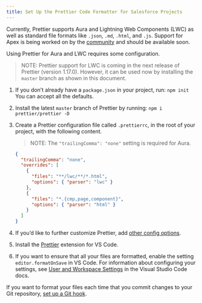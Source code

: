 ```yaml
---
title: Set Up the Prettier Code Formatter for Salesforce Projects
---
```


Currently, Prettier supports Aura and Lightning Web Components (LWC) as well as standard file formats like `.json`, `.md`, `.html`, and `.js`. Support for Apex is being worked on by the [community](https://github.com/dangmai/prettier-plugin-apex) and should be available soon.

Using Prettier for Aura and LWC requires some configuration.

> NOTE: Prettier support for LWC is coming in the next release of Prettier (version 1.17.0). However, it can be used now by installing the `master` branch as shown in this document.

1. If you don’t already have a `package.json` in your project, run: `npm init`  
  You can accept all the defaults.

1. Install the latest `master` branch of Prettier by running: `npm i prettier/prettier -D`

1. Create a Prettier configuration file called `.prettierrc`, in the root of your project, with the following content.

   > NOTE: The `"trailingComma": "none"` setting is required for Aura.

   ```json
   {
     "trailingComma": "none",
     "overrides": [
       {
         "files": "**/lwc/**/*.html",
         "options": { "parser": "lwc" }
       },
       {
         "files": "*.{cmp,page,component}",
         "options": { "parser": "html" }
       }
     ]
   }
   ```

1. If you’d like to further customize Prettier, add [other config options](https://prettier.io/docs/en/options.html).

1. Install the [Prettier](https://marketplace.visualstudio.com/items?itemName=esbenp.prettier-vscode) extension for VS Code.

1. If you want to ensure that all your files are formatted, enable the setting `editor.formatOnSave` in VS Code. For information about configuring your settings, see [User and Workspace Settings](https://code.visualstudio.com/docs/getstarted/settings) in the Visual Studio Code docs.

If you want to format your files each time that you commit changes to your Git repository, [set up a Git hook](https://prettier.io/docs/en/precommit.html).
